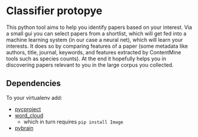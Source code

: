 # Classifier protopye

This python tool aims to help you identify papers based on your interest. Via a small gui you can select papers from a shortlist, which will get fed into a machine learning system (in our case a neural net), which will learn your interests. It does so by comparing features of a paper (some metadata like authors, title, journal, keywords, and features extracted by ContentMine tools such as species counts). At the end it hopefully helps you in discovering papers relevant to you in the large corpus you collected.

## Dependencies

To your virtualenv add:

* [pycproject](https://github.com/ContentMine/pyCProject/)
* [word_cloud](https://github.com/amueller/word_cloud)
	* which in turn requires `pip install Image`
* [pybrain](https://github.com/pybrain/pybrain)
